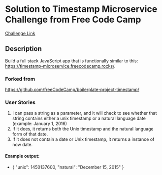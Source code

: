 # Solution to Timestamp Microservice Challenge from Free Code Camp
[Challenge Link](https://www.freecodecamp.org/learn/apis-and-microservices/apis-and-microservices-projects/timestamp-microservice)
## Description
<section id='description'>
Build a full stack JavaScript app that is functionally similar to this: <a href='https://timestamp-microservice.freecodecamp.rocks/' target='_blank'>https://timestamp-microservice.freecodecamp.rocks/</a>.
 
### Forked from
<a href='https://github.com/freeCodeCamp/boilerplate-project-timestamp/' target='_blank'>https://github.com/freeCodeCamp/boilerplate-project-timestamp/</a>

  ### User Stories

1. I can pass a string as a parameter, and it will check to see whether that string contains either a unix timestamp or a natural language date (example: January 1, 2016)
2. If it does, it returns both the Unix timestamp and the natural language form of that date.
3. If it does not contain a date or Unix timestamp, it returns a instance of now date.

#### Example output:
* { "unix": 1450137600, "natural": "December 15, 2015" }
  
</section>
